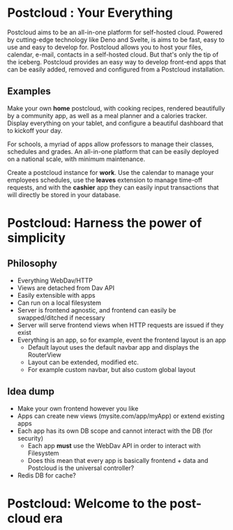 # Postcloud : Your Everything

Postcloud aims to be an all-in-one platform for self-hosted cloud. 
Powered by cutting-edge technology like Deno and Svelte, is aims to be fast, easy to use and easy to develop for.
Postcloud allows you to host your files, calendar, e-mail, contacts in a self-hosted cloud.
But that's only the tip of the iceberg. Postcloud provides an easy way to develop front-end apps that can be easily
added, removed and configured from a Postcloud installation.

## Examples
Make your own **home** postcloud, with cooking recipes, rendered beautifully by a community app, as well as a 
meal planner and a calories tracker. Display everything on your tablet, and configure a beautiful dashboard that
to kickoff your day.

For schools, a myriad of apps allow professors to manage their classes, schedules and grades. An all-in-one
platform that can be easily deployed on a national scale, with minimum maintenance.

Create a postcloud instance for **work**. Use the calendar to manage your employees schedules, use the
**leaves** extension to manage time-off requests, and with the **cashier** app they can easily input
transactions that will directly be stored in your database.

# Postcloud: Harness the power of simplicity 

## Philosophy

- Everything WebDav/HTTP
- Views are detached from Dav API
- Easily extensible with apps
- Can run on a local filesystem
- Server is frontend agnostic, and frontend can easily be swapped/ditched if necessary
- Server will serve frontend views when HTTP requests are issued if they exist
- Everything is an app, so for example, event the frontend layout is an app
  - Default layout uses the default navbar app and displays the RouterView
  - Layout can be extended, modified etc.
  - For example custom navbar, but also custom global layout

## Idea dump

- Make your own frontend however you like
- Apps can create new views (mysite.com/app/myApp) or extend existing apps
- Each app has its own DB scope and cannot interact with the DB (for security)
  - Each app **must** use the WebDav API in order to interact with Filesystem
  - Does this mean that every app is basically frontend + data and Postcloud is the universal controller?
- Redis DB for cache?

# Postcloud: Welcome to the post-cloud era
